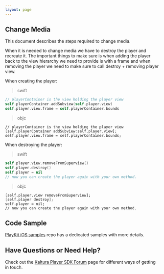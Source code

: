 ```yaml
---
layout: page
---
```


## Change Media

This document describes the steps required to change media. 

When it is needed to change media we have to destroy the player and recreate it. 
The important things to make sure is when adding the player back to the view hierarchy we need to provide is with a frame and when removing the player we need to make sure to call destroy + removing player view.

When creating the player:

>swift

```swift
// playerContainer is the view holding the player view
self.playerContainer.addSubview(self.player.view)
self.player.view.frame = self.playerContainer.bounds
```
>objc

```objc
// playerContainer is the view holding the player view
[self.playerContainer addSubview:self.player.view];
self.player.view.frame = self.playerContainer.bounds;
```

When destroying the player:

>swift

```swift
self.player.view.removeFromSuperview()
self.player.destroy()
self.player = nil
// now you can create the player again with your own method.
```
>objc

```objc
[self.player.view removeFromSuperview];
[self.player destroy];
self.player = nil;
// now you can create the player again with your own method.
```

## Code Sample

[PlayKit iOS samples](https://github.com/kaltura/playkit-ios-samples) repo has a dedicated samples with more details.

## Have Questions or Need Help?

Check out the [Kaltura Player SDK Forum](https://forum.kaltura.org/c/playkit) page for different ways of getting in touch.
